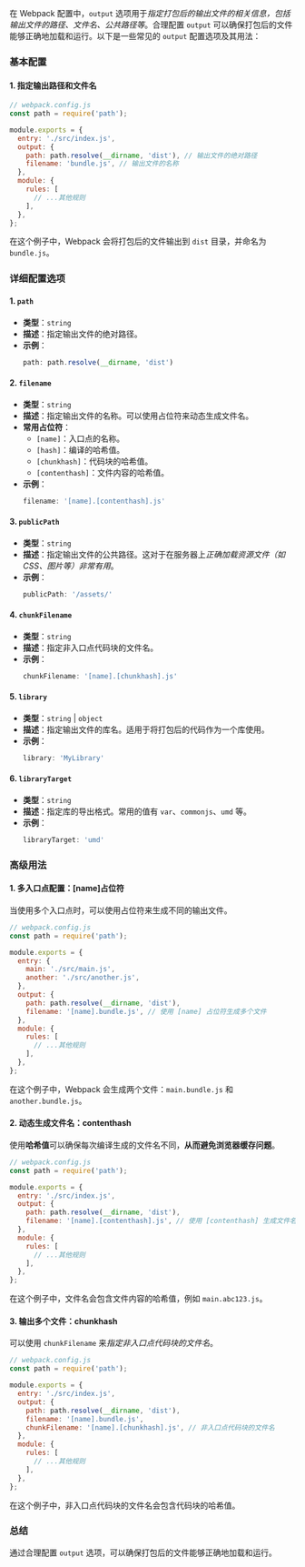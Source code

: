 
在 Webpack 配置中，`output` 选项用于*指定打包后的输出文件的相关信息，包括输出文件的路径、文件名、公共路径等*。合理配置 `output` 可以确保打包后的文件能够正确地加载和运行。以下是一些常见的 `output` 配置选项及其用法：

### 基本配置

#### 1. 指定输出路径和文件名

```javascript
// webpack.config.js
const path = require('path');

module.exports = {
  entry: './src/index.js',
  output: {
    path: path.resolve(__dirname, 'dist'), // 输出文件的绝对路径
    filename: 'bundle.js', // 输出文件的名称
  },
  module: {
    rules: [
      // ...其他规则
    ],
  },
};
```

在这个例子中，Webpack 会将打包后的文件输出到 `dist` 目录，并命名为 `bundle.js`。

### 详细配置选项

#### 1. `path`

- **类型**：`string`
- **描述**：指定输出文件的绝对路径。
- **示例**：
  ```javascript
  path: path.resolve(__dirname, 'dist')
  ```

#### 2. `filename`

- **类型**：`string`
- **描述**：指定输出文件的名称。可以使用占位符来动态生成文件名。
- **常用占位符**：
  - `[name]`：入口点的名称。
  - `[hash]`：编译的哈希值。
  - `[chunkhash]`：代码块的哈希值。
  - `[contenthash]`：文件内容的哈希值。
- **示例**：
  ```javascript
  filename: '[name].[contenthash].js'
  ```

#### 3. `publicPath`

- **类型**：`string`
- **描述**：指定输出文件的公共路径。这对于在服务器上*正确加载资源文件（如 CSS、图片等）非常有用*。
- **示例**：
  ```javascript
  publicPath: '/assets/'
  ```

#### 4. `chunkFilename`

- **类型**：`string`
- **描述**：指定非入口点代码块的文件名。
- **示例**：
  ```javascript
  chunkFilename: '[name].[chunkhash].js'
  ```

#### 5. `library`

- **类型**：`string` | `object`
- **描述**：指定输出文件的库名。适用于将打包后的代码作为一个库使用。
- **示例**：
  ```javascript
  library: 'MyLibrary'
  ```

#### 6. `libraryTarget`

- **类型**：`string`
- **描述**：指定库的导出格式。常用的值有 `var`、`commonjs`、`umd` 等。
- **示例**：
  ```javascript
  libraryTarget: 'umd'
  ```

### 高级用法

#### 1. 多入口点配置：\[name\]占位符

当使用多个入口点时，可以使用占位符来生成不同的输出文件。

```javascript
// webpack.config.js
const path = require('path');

module.exports = {
  entry: {
    main: './src/main.js',
    another: './src/another.js',
  },
  output: {
    path: path.resolve(__dirname, 'dist'),
    filename: '[name].bundle.js', // 使用 [name] 占位符生成多个文件
  },
  module: {
    rules: [
      // ...其他规则
    ],
  },
};
```

在这个例子中，Webpack 会生成两个文件：`main.bundle.js` 和 `another.bundle.js`。

#### 2. 动态生成文件名：contenthash

使用**哈希值**可以确保每次编译生成的文件名不同，**从而避免浏览器缓存问题**。

```javascript
// webpack.config.js
const path = require('path');

module.exports = {
  entry: './src/index.js',
  output: {
    path: path.resolve(__dirname, 'dist'),
    filename: '[name].[contenthash].js', // 使用 [contenthash] 生成文件名
  },
  module: {
    rules: [
      // ...其他规则
    ],
  },
};
```

在这个例子中，文件名会包含文件内容的哈希值，例如 `main.abc123.js`。

#### 3. 输出多个文件：chunkhash

可以使用 `chunkFilename` 来*指定非入口点代码块的文件名*。

```javascript
// webpack.config.js
const path = require('path');

module.exports = {
  entry: './src/index.js',
  output: {
    path: path.resolve(__dirname, 'dist'),
    filename: '[name].bundle.js',
    chunkFilename: '[name].[chunkhash].js', // 非入口点代码块的文件名
  },
  module: {
    rules: [
      // ...其他规则
    ],
  },
};
```

在这个例子中，非入口点代码块的文件名会包含代码块的哈希值。

### 总结

通过合理配置 `output` 选项，可以确保打包后的文件能够正确地加载和运行。